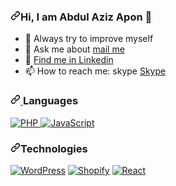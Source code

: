 <article class="markdown-body entry-content container-lg f5" itemprop="text">
    <h3 dir="auto"><a id="user-content-hi-i-am-abdul-aziz-" class="anchor" aria-hidden="true" tabindex="-1" href="#hi-i-am-abdul-aziz-"><svg class="octicon octicon-link" viewBox="0 0 16 16" version="1.1" width="16" height="16" aria-hidden="true"><path d="m7.775 3.275 1.25-1.25a3.5 3.5 0 1 1 4.95 4.95l-2.5 2.5a3.5 3.5 0 0 1-4.95 0 .751.751 0 0 1 .018-1.042.751.751 0 0 1 1.042-.018 1.998 1.998 0 0 0 2.83 0l2.5-2.5a2.002 2.002 0 0 0-2.83-2.83l-1.25 1.25a.751.751 0 0 1-1.042-.018.751.751 0 0 1-.018-1.042Zm-4.69 9.64a1.998 1.998 0 0 0 2.83 0l1.25-1.25a.751.751 0 0 1 1.042.018.751.751 0 0 1 .018 1.042l-1.25 1.25a3.5 3.5 0 1 1-4.95-4.95l2.5-2.5a3.5 3.5 0 0 1 4.95 0 .751.751 0 0 1-.018 1.042.751.751 0 0 1-1.042.018 1.998 1.998 0 0 0-2.83 0l-2.5 2.5a1.998 1.998 0 0 0 0 2.83Z"></path></svg></a>Hi, I am Abdul Aziz Apon  👋</h3>
<ul dir="auto">
<li>🌱 Always try to improve myself</li>
<li>💬 Ask me about <a href="mailto:abdulazizsardar58@gmail.com">mail me</a></li>
<li>💬 <a href="https://www.linkedin.com/in/abdul-aziz-dev/" rel="nofollow">Find me in Linkedin</a></li>
<li>📫 How to reach me: skype <a target="_blank" href="skype:apon.shordar1?chat" rel="nofollow">Skype</a></li>
</ul>
<h3 dir="auto"><a id="user-content-languages" class="anchor" aria-hidden="true" tabindex="-1" href="#languages">
    <svg class="octicon octicon-link" viewBox="0 0 16 16" version="1.1" width="16" height="16" aria-hidden="true"><path d="m7.775 3.275 1.25-1.25a3.5 3.5 0 1 1 4.95 4.95l-2.5 2.5a3.5 3.5 0 0 1-4.95 0 .751.751 0 0 1 .018-1.042.751.751 0 0 1 1.042-.018 1.998 1.998 0 0 0 2.83 0l2.5-2.5a2.002 2.002 0 0 0-2.83-2.83l-1.25 1.25a.751.751 0 0 1-1.042-.018.751.751 0 0 1-.018-1.042Zm-4.69 9.64a1.998 1.998 0 0 0 2.83 0l1.25-1.25a.751.751 0 0 1 1.042.018.751.751 0 0 1 .018 1.042l-1.25 1.25a3.5 3.5 0 1 1-4.95-4.95l2.5-2.5a3.5 3.5 0 0 1 4.95 0 .751.751 0 0 1-.018 1.042.751.751 0 0 1-1.042.018 1.998 1.998 0 0 0-2.83 0l-2.5 2.5a1.998 1.998 0 0 0 0 2.83Z"></path></svg>
    </a>Languages
</h3>
<p dir="auto">
    <a target="_blank" rel="noopener noreferrer nofollow" href="https://camo.githubusercontent.com/683753a3962c1501b3c17b4d1c661ef7a0e366f458b8f1dcd1ef085e5f7c8ff3/68747470733a2f2f696d672e736869656c64732e696f2f62616467652f2d7068702d3030303f266c6f676f3d706870">
        <img src="https://camo.githubusercontent.com/683753a3962c1501b3c17b4d1c661ef7a0e366f458b8f1dcd1ef085e5f7c8ff3/68747470733a2f2f696d672e736869656c64732e696f2f62616467652f2d7068702d3030303f266c6f676f3d706870" alt="PHP" data-canonical-src="https://img.shields.io/badge/-php-000?&amp;logo=php" style="max-width: 100%;">
    </a>
    <a target="_blank" rel="noopener noreferrer nofollow" href="https://camo.githubusercontent.com/f4ab3dd2a089aa8fff44390ee2f3743d4062fda15d5c1afa9214caa61141e08d/68747470733a2f2f696d672e736869656c64732e696f2f62616467652f2d4a6176615363726970742d3030303f266c6f676f3d4a617661536372697074">
        <img src="https://camo.githubusercontent.com/f4ab3dd2a089aa8fff44390ee2f3743d4062fda15d5c1afa9214caa61141e08d/68747470733a2f2f696d672e736869656c64732e696f2f62616467652f2d4a6176615363726970742d3030303f266c6f676f3d4a617661536372697074" alt="JavaScript" data-canonical-src="https://img.shields.io/badge/-JavaScript-000?&amp;logo=JavaScript" style="max-width: 100%;">
    </a>
</p>
<h3 dir="auto"><a id="user-content-technologies" class="anchor" aria-hidden="true" tabindex="-1" href="#technologies"><svg class="octicon octicon-link" viewBox="0 0 16 16" version="1.1" width="16" height="16" aria-hidden="true"><path d="m7.775 3.275 1.25-1.25a3.5 3.5 0 1 1 4.95 4.95l-2.5 2.5a3.5 3.5 0 0 1-4.95 0 .751.751 0 0 1 .018-1.042.751.751 0 0 1 1.042-.018 1.998 1.998 0 0 0 2.83 0l2.5-2.5a2.002 2.002 0 0 0-2.83-2.83l-1.25 1.25a.751.751 0 0 1-1.042-.018.751.751 0 0 1-.018-1.042Zm-4.69 9.64a1.998 1.998 0 0 0 2.83 0l1.25-1.25a.751.751 0 0 1 1.042.018.751.751 0 0 1 .018 1.042l-1.25 1.25a3.5 3.5 0 1 1-4.95-4.95l2.5-2.5a3.5 3.5 0 0 1 4.95 0 .751.751 0 0 1-.018 1.042.751.751 0 0 1-1.042.018 1.998 1.998 0 0 0-2.83 0l-2.5 2.5a1.998 1.998 0 0 0 0 2.83Z"></path></svg></a>Technologies</h3>
<p dir="auto">
<a target="_blank" rel="noopener noreferrer nofollow" href="https://camo.githubusercontent.com/d9a0a502ef1ae0798a45b762ab61ad0d804d2424667fc0aeb33ce6e9433ac50c/68747470733a2f2f696d672e736869656c64732e696f2f62616467652f2d576f726450726573732d3030303f266c6f676f3d776f72647072657373"><img src="https://camo.githubusercontent.com/d9a0a502ef1ae0798a45b762ab61ad0d804d2424667fc0aeb33ce6e9433ac50c/68747470733a2f2f696d672e736869656c64732e696f2f62616467652f2d576f726450726573732d3030303f266c6f676f3d776f72647072657373" alt="WordPress" data-canonical-src="https://img.shields.io/badge/-WordPress-000?&amp;logo=wordpress" style="max-width: 100%;"></a>
<a target="_blank" rel="noopener noreferrer nofollow" href="https://camo.githubusercontent.com/7bc19357ddd52c7fd68446e96edabe27c482c71ab550f8211cb3900599654e8d/68747470733a2f2f696d672e736869656c64732e696f2f62616467652f2d73686f706966792d3030303f266c6f676f3d73686f70696679"><img src="https://camo.githubusercontent.com/7bc19357ddd52c7fd68446e96edabe27c482c71ab550f8211cb3900599654e8d/68747470733a2f2f696d672e736869656c64732e696f2f62616467652f2d73686f706966792d3030303f266c6f676f3d73686f70696679" alt="Shopify" data-canonical-src="https://img.shields.io/badge/-shopify-000?&amp;logo=shopify" style="max-width: 100%;"></a>
<a target="_blank" rel="noopener noreferrer nofollow" href="https://camo.githubusercontent.com/ae9c74c9618701b1c96ee0b165fe0cdd5a17fc4ae5a908fd150b37e10540e0a0/68747470733a2f2f696d672e736869656c64732e696f2f62616467652f2d52656163742d3030303f266c6f676f3d5265616374"><img src="https://camo.githubusercontent.com/ae9c74c9618701b1c96ee0b165fe0cdd5a17fc4ae5a908fd150b37e10540e0a0/68747470733a2f2f696d672e736869656c64732e696f2f62616467652f2d52656163742d3030303f266c6f676f3d5265616374" alt="React" data-canonical-src="https://img.shields.io/badge/-React-000?&amp;logo=React" style="max-width: 100%;"></a>
</p>
</article>

